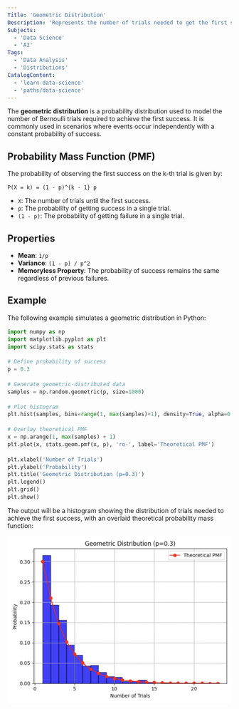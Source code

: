 ```yaml
---
Title: 'Geometric Distribution'
Description: 'Represents the number of trials needed to get the first success in repeated independent Bernoulli trials.'
Subjects:
  - 'Data Science'
  - 'AI'
Tags:
  - 'Data Analysis'
  - 'Distributions'
CatalogContent:
  - 'learn-data-science'
  - 'paths/data-science'
---
```


The **geometric distribution** is a probability distribution used to model the number of Bernoulli trials required to achieve the first success. It is commonly used in scenarios where events occur independently with a constant probability of success.

## Probability Mass Function (PMF)

The probability of observing the first success on the k-th trial is given by:

```
P(X = k) = (1 - p)^{k - 1} p
```

- `X`: The number of trials until the first success.
- `p`: The probability of getting success in a single trial.
- `(1 - p)`: The probability of getting failure in a single trial.

## Properties

- **Mean**: `1/p`
- **Variance**: `(1 - p) / p^2`
- **Memoryless Property**: The probability of success remains the same regardless of previous failures.

## Example

The following example simulates a geometric distribution in Python:

```py
import numpy as np
import matplotlib.pyplot as plt
import scipy.stats as stats

# Define probability of success
p = 0.3

# Generate geometric-distributed data
samples = np.random.geometric(p, size=1000)

# Plot histogram
plt.hist(samples, bins=range(1, max(samples)+1), density=True, alpha=0.75, color='blue', edgecolor='black')

# Overlay theoretical PMF
x = np.arange(1, max(samples) + 1)
plt.plot(x, stats.geom.pmf(x, p), 'ro-', label='Theoretical PMF')

plt.xlabel('Number of Trials')
plt.ylabel('Probability')
plt.title('Geometric Distribution (p=0.3)')
plt.legend()
plt.grid()
plt.show()
```

The output will be a histogram showing the distribution of trials needed to achieve the first success, with an overlaid theoretical probability mass function:

![The output image is a histogram displaying the distribution of trials required to achieve the first success, with a red line overlay representing the theoretical probability mass function.](https://raw.githubusercontent.com/Codecademy/docs/main/media/geometric-distribution.png)
